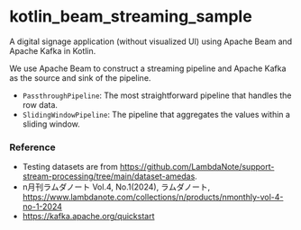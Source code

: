 # kotlin_beam_streaming_sample
A digital signage application (without visualized UI) using Apache Beam and Apache Kafka in Kotlin.

We use Apache Beam to construct a streaming pipeline and Apache Kafka as the source and sink of the pipeline.

- `PassthroughPipeline`: The most straightforward pipeline that handles the row data.
- `SlidingWindowPipeline`: The pipeline that aggregates the values within a sliding window.


### Reference
- Testing datasets are from https://github.com/LambdaNote/support-stream-processing/tree/main/dataset-amedas.
- n月刊ラムダノート Vol.4, No.1(2024), ラムダノート, https://www.lambdanote.com/collections/n/products/nmonthly-vol-4-no-1-2024
- https://kafka.apache.org/quickstart
